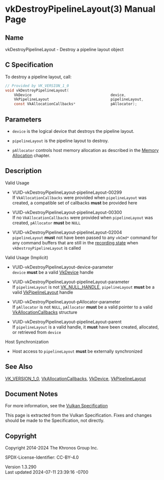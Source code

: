# vkDestroyPipelineLayout(3) Manual Page

## Name

vkDestroyPipelineLayout - Destroy a pipeline layout object



## <a href="#_c_specification" class="anchor"></a>C Specification

To destroy a pipeline layout, call:

``` c
// Provided by VK_VERSION_1_0
void vkDestroyPipelineLayout(
    VkDevice                                    device,
    VkPipelineLayout                            pipelineLayout,
    const VkAllocationCallbacks*                pAllocator);
```

## <a href="#_parameters" class="anchor"></a>Parameters

- `device` is the logical device that destroys the pipeline layout.

- `pipelineLayout` is the pipeline layout to destroy.

- `pAllocator` controls host memory allocation as described in the <a
  href="https://registry.khronos.org/vulkan/specs/1.3-extensions/html/vkspec.html#memory-allocation"
  target="_blank" rel="noopener">Memory Allocation</a> chapter.

## <a href="#_description" class="anchor"></a>Description

Valid Usage

- <a href="#VUID-vkDestroyPipelineLayout-pipelineLayout-00299"
  id="VUID-vkDestroyPipelineLayout-pipelineLayout-00299"></a>
  VUID-vkDestroyPipelineLayout-pipelineLayout-00299  
  If `VkAllocationCallbacks` were provided when `pipelineLayout` was
  created, a compatible set of callbacks **must** be provided here

- <a href="#VUID-vkDestroyPipelineLayout-pipelineLayout-00300"
  id="VUID-vkDestroyPipelineLayout-pipelineLayout-00300"></a>
  VUID-vkDestroyPipelineLayout-pipelineLayout-00300  
  If no `VkAllocationCallbacks` were provided when `pipelineLayout` was
  created, `pAllocator` **must** be `NULL`

- <a href="#VUID-vkDestroyPipelineLayout-pipelineLayout-02004"
  id="VUID-vkDestroyPipelineLayout-pipelineLayout-02004"></a>
  VUID-vkDestroyPipelineLayout-pipelineLayout-02004  
  `pipelineLayout` **must** not have been passed to any `vkCmd*` command
  for any command buffers that are still in the <a
  href="https://registry.khronos.org/vulkan/specs/1.3-extensions/html/vkspec.html#commandbuffers-lifecycle"
  target="_blank" rel="noopener">recording state</a> when
  `vkDestroyPipelineLayout` is called

Valid Usage (Implicit)

- <a href="#VUID-vkDestroyPipelineLayout-device-parameter"
  id="VUID-vkDestroyPipelineLayout-device-parameter"></a>
  VUID-vkDestroyPipelineLayout-device-parameter  
  `device` **must** be a valid [VkDevice](https://registry.khronos.org/vulkan/specs/1.3-extensions/man/html/VkDevice.html) handle

- <a href="#VUID-vkDestroyPipelineLayout-pipelineLayout-parameter"
  id="VUID-vkDestroyPipelineLayout-pipelineLayout-parameter"></a>
  VUID-vkDestroyPipelineLayout-pipelineLayout-parameter  
  If `pipelineLayout` is not [VK_NULL_HANDLE](https://registry.khronos.org/vulkan/specs/1.3-extensions/man/html/VK_NULL_HANDLE.html),
  `pipelineLayout` **must** be a valid
  [VkPipelineLayout](https://registry.khronos.org/vulkan/specs/1.3-extensions/man/html/VkPipelineLayout.html) handle

- <a href="#VUID-vkDestroyPipelineLayout-pAllocator-parameter"
  id="VUID-vkDestroyPipelineLayout-pAllocator-parameter"></a>
  VUID-vkDestroyPipelineLayout-pAllocator-parameter  
  If `pAllocator` is not `NULL`, `pAllocator` **must** be a valid
  pointer to a valid [VkAllocationCallbacks](https://registry.khronos.org/vulkan/specs/1.3-extensions/man/html/VkAllocationCallbacks.html)
  structure

- <a href="#VUID-vkDestroyPipelineLayout-pipelineLayout-parent"
  id="VUID-vkDestroyPipelineLayout-pipelineLayout-parent"></a>
  VUID-vkDestroyPipelineLayout-pipelineLayout-parent  
  If `pipelineLayout` is a valid handle, it **must** have been created,
  allocated, or retrieved from `device`

Host Synchronization

- Host access to `pipelineLayout` **must** be externally synchronized

## <a href="#_see_also" class="anchor"></a>See Also

[VK_VERSION_1_0](https://registry.khronos.org/vulkan/specs/1.3-extensions/man/html/VK_VERSION_1_0.html),
[VkAllocationCallbacks](https://registry.khronos.org/vulkan/specs/1.3-extensions/man/html/VkAllocationCallbacks.html),
[VkDevice](https://registry.khronos.org/vulkan/specs/1.3-extensions/man/html/VkDevice.html), [VkPipelineLayout](https://registry.khronos.org/vulkan/specs/1.3-extensions/man/html/VkPipelineLayout.html)

## <a href="#_document_notes" class="anchor"></a>Document Notes

For more information, see the <a
href="https://registry.khronos.org/vulkan/specs/1.3-extensions/html/vkspec.html#vkDestroyPipelineLayout"
target="_blank" rel="noopener">Vulkan Specification</a>

This page is extracted from the Vulkan Specification. Fixes and changes
should be made to the Specification, not directly.

## <a href="#_copyright" class="anchor"></a>Copyright

Copyright 2014-2024 The Khronos Group Inc.

SPDX-License-Identifier: CC-BY-4.0

Version 1.3.290  
Last updated 2024-07-11 23:39:16 -0700
